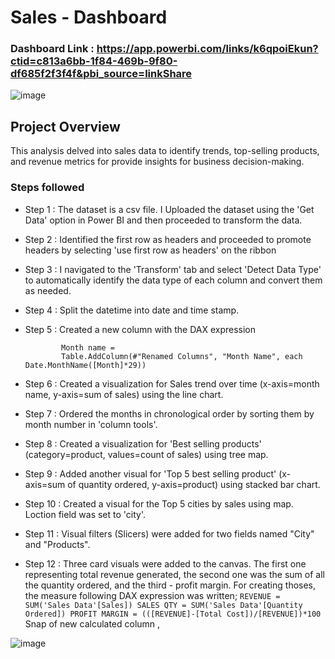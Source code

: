 # Sales - Dashboard

### Dashboard Link : https://app.powerbi.com/links/k6qpoiEkun?ctid=c813a6bb-1f84-469b-9f80-df685f2f3f4f&pbi_source=linkShare
![image](https://github.com/Pikkachoo/Sales-data-analysis/assets/110214965/7931d45d-9311-4fe6-8b4c-17b302054a12)


## Project Overview

This analysis delved into sales data to identify trends, top-selling products, and revenue metrics for provide insights for business decision-making.

### Steps followed 

- Step 1 : The dataset is a csv file. I Uploaded the dataset using the 'Get Data' option in Power BI and then proceeded to transform the data.
- Step 2 : Identified the first row as headers and proceeded to promote headers by selecting 'use first row as headers' on the ribbon
- Step 3 : I navigated to the 'Transform' tab and select 'Detect Data Type' to automatically identify the data type of each column and convert them as needed.
- Step 4 : Split the datetime into date and time stamp.
- Step 5 : Created a new column with the DAX expression

  ```
          Month name =
          Table.AddColumn(#"Renamed Columns", "Month Name", each Date.MonthName([Month]*29))
  ```
  
- Step 6 : Created a visualization for Sales trend over time (x-axis=month name, y-axis=sum of sales) using the line chart.
- Step 7 : Ordered the months in chronological order by sorting them by month number in 'column tools'.
- Step 8 : Created a visualization for 'Best selling products' (category=product, values=count of sales) using tree map.
- Step 9 : Added another visual for 'Top 5 best selling product' (x-axis=sum of quantity ordered, y-axis=product) using stacked bar chart. 
- Step 10 : Created a visual for the Top 5 cities by sales using map. Loction field was set to 'city'.
- Step 11 : Visual filters (Slicers) were added for two fields named "City" and "Products".
- Step 12 : Three card visuals were added to the canvas. The first one representing total revenue generated, the second one was the sum of all the quantity ordered, and the third - profit margin. For creating thoses, the measure following DAX expression was written;
         ```
                REVENUE = SUM('Sales Data'[Sales])
                SALES QTY = SUM('Sales Data'[Quantity Ordered])
                PROFIT MARGIN = (([REVENUE]-[Total Cost])/[REVENUE])*100
         ```
Snap of new calculated column ,

![image](https://github.com/Pikkachoo/Sales-data-analysis/assets/110214965/85949f9a-58ab-47a5-b2d9-9a11ab8d561e)
